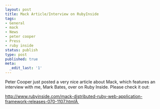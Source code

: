 ```yaml
---
layout: post
title: Mack Article/Interview on RubyInside
tags:
- General
- mack
- News
- peter cooper
- Press
- ruby inside
status: publish
type: post
published: true
meta:
  _edit_last: '1'
---
```

Peter Cooper just posted a very nice article about Mack, which features an interview with me, Mark Bates, over on Ruby Inside. Please check it out:

<a href="http://www.rubyinside.com/mack-distributed-ruby-web-application-framework-releases-070-1107.html" target="_blank">http://www.rubyinside.com/mack-distributed-ruby-web-application-framework-releases-070-1107.htmlÂ </a>
